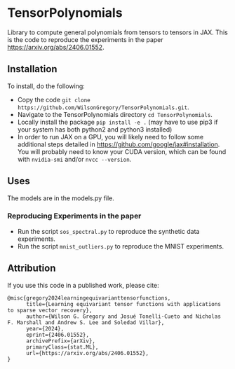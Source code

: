 # TensorPolynomials
Library to compute general polynomials from tensors to tensors in JAX. This is the code to reproduce the experiments in the paper https://arxiv.org/abs/2406.01552. 

## Installation

To install, do the following:

- Copy the code `git clone https://github.com/WilsonGregory/TensorPolynomials.git`.
- Navigate to the TensorPolynomials directory `cd TensorPolynomials`.
- Locally install the package `pip install -e .` (may have to use pip3 if your system has both python2 and python3 installed)
- In order to run JAX on a GPU, you will likely need to follow some additional steps detailed in https://github.com/google/jax#installation. You will probably need to know your CUDA version, which can be found with `nvidia-smi` and/or `nvcc --version`.

## Uses

The models are in the models.py file.

### Reproducing Experiments in the paper

- Run the script `sos_spectral.py` to reproduce the synthetic data experiments.
- Run the script `mnist_outliers.py` to reproduce the MNIST experiments.


## Attribution

If you use this code in a published work, please cite:
```
@misc{gregory2024learningequivarianttensorfunctions,
      title={Learning equivariant tensor functions with applications to sparse vector recovery}, 
      author={Wilson G. Gregory and Josué Tonelli-Cueto and Nicholas F. Marshall and Andrew S. Lee and Soledad Villar},
      year={2024},
      eprint={2406.01552},
      archivePrefix={arXiv},
      primaryClass={stat.ML},
      url={https://arxiv.org/abs/2406.01552}, 
}
```
